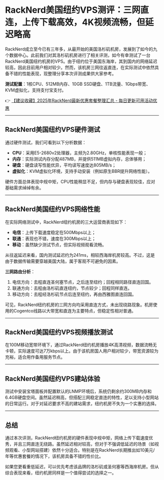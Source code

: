 # RackNerd美国纽约VPS测评：三网直连，上传下载高效，4K视频流畅，但延迟略高

RackNerd成立至今已有三年多，从最开始的美国洛杉矶机房，发展到了如今的九个数据中心。此前我们对其洛杉矶机房进行了相关评测，如今有幸测试了一台RackNerd美国纽约机房的VPS。由于纽约位于美国东海岸，其到国内的网络延迟较高，因此目前用户相对较少。然而，该机房三网往返直连，在实际测试中依然具备不错的性能表现，现整理分享本次评测成果供大家参考。

**测试配置**：1核CPU、512MB内存、10GB SSD硬盘、1TB流量、1Gbps带宽、KVM虚拟化，支持支付宝支付。

👉 [【建议收藏】2025年RackNerd最新优惠套餐整理汇总 - 每日更新可用活动优惠](https://bit.ly/Rack_Nerd)

---

## RackNerd美国纽约VPS硬件测试

通过硬件测试，我们可看到以下分析数据：

- **CPU**：采用E5-2680v2处理器，主频为2.80GHz，单核性能表现一般；
- **内存**：实际测试内存分配487MB，并提供511MB虚拟内存，总体够用；
- **硬盘**：硬盘读写性能优异，平均读写速度达805MB/s；
- **虚拟化**：KVM虚拟化环境，支持手动安装（例如原生BBR提升网络性能）。

硬件方面总体表现中规中矩，CPU性能稍显不足，但内存与硬盘表现较佳，应对基础需求绰绰有余。

---

## RackNerd美国纽约VPS网络性能

在实际网络测试中，RackNerd纽约机房的三大运营商表现如下：

- **电信**：上传下载速度稳定在500Mbps以上；
- **联通**：表现也不错，速度在300Mbps以上；
- **移动**：虽然缺少测试节点，但实际视频观看流畅。

从往返延迟来看，国内测试延迟约为241ms，相较西海岸机房较高。不过，这是由于数据传输需要穿越美国大陆，属于客观不可避免的因素。

**三网路由分析**：
1. 电信方向：去程直连圣何塞节点，之后连至纽约；回程相同路径直连回国。
2. 联通方向：去程由洛杉矶直连纽约，节点较少；回程同样直连。
3. 移动方向：去程经洛杉矶节点后连至纽约，再由西雅图直连回国。

可见，RackNerd纽约机房的三网方向均采用直连方式，未出现绕路现象。机房使用的Cogentco线路以大带宽和直连为主要特点，但稳定性相对普通。

---

## RackNerd美国纽约VPS视频播放测试

在100M移动宽带环境下，通过RackNerd纽约机房播放4K高清视频，数据流畅无卡顿，实际速度可达7万kbps以上。由于该机房国人用户相对较少，带宽资源较为充裕，适合用作备用服务节点。

---

## RackNerd美国纽约VPS建站体验 

测试中安装宝塔面板并配置默认的LNMP环境后，系统仍剩余约300MB内存和6.4GB硬盘空间。虽然延迟稍高，但搭配三网稳定直连的特性，足以支持小型网站的日常运行。对于对延迟要求不高的建站需求，纽约机房不失为一个实惠的选择。

---

## 总结

通过本次评测，RackNerd纽约机房的硬件表现中规中矩，网络上传下载速度优秀，并且三网直连无绕路。虽然延迟相对较高，但对于不强调低延迟的场景（如视频观看、小型网站搭建）依然十分适合。特别是在RackNerd长期推出如10美元/年等优惠套餐的情况下，该机房具备不错的性价比。

如果您更看重低延迟，可以优先考虑该品牌的洛杉矶或圣何塞等西海岸机房。但从综合表现来看，纽约机房同样是一个值得尝试的选择之一。